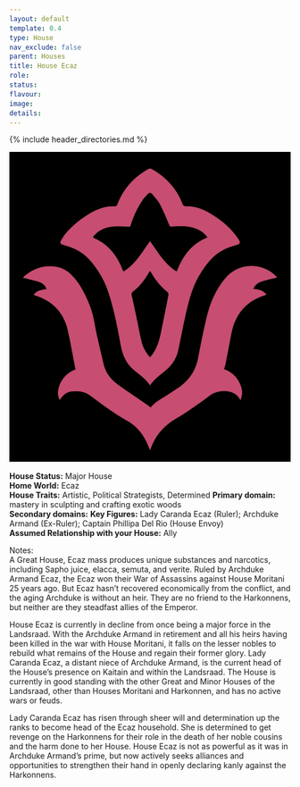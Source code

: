 ```yaml
---
layout: default
template: 0.4
type: House
nav_exclude: false
parent: Houses
title: House Ecaz
role: 
status: 
flavour: 
image: 
details:
---
```


{% include header_directories.md %}

![](../../imgs/IMG_9056.jpeg)

**House Status:** Major House  
**Home World:** Ecaz  
**House Traits:** Artistic, Political Strategists, Determined
**Primary domain:** mastery in sculpting and crafting exotic woods  
**Secondary domains:** 
**Key Figures:** Lady Caranda Ecaz (Ruler); Archduke Armand (Ex-Ruler); Captain Phillipa Del Rio (House Envoy)  
**Assumed Relationship with your House:** Ally  

Notes:  
A Great House, Ecaz mass produces unique substances and narcotics, including Sapho juice, elacca, semuta, and verite. Ruled by Archduke Armand Ecaz, the Ecaz won their War of Assassins against House Moritani 25 years ago. But Ecaz hasn’t recovered economically from the conflict, and the aging Archduke is without an heir. They are no friend to the Harkonnens, but neither are they steadfast allies of the Emperor.  

House Ecaz is currently in decline from once being a major force in the Landsraad. With the Archduke Armand in retirement and all his heirs having been killed in the war with House Moritani, it falls on the lesser nobles to rebuild what remains of the House and regain their former glory. Lady Caranda Ecaz, a distant niece of Archduke Armand, is the current head of the House’s presence on Kaitain and within the Landsraad. The House is currently in good standing with the other Great and Minor Houses of the Landsraad, other than Houses Moritani and Harkonnen, and has no active wars or feuds.  

Lady Caranda Ecaz has risen through sheer will and determination up the ranks to become head of the Ecaz household. She is determined to get revenge on the Harkonnens for their role in the death of her noble cousins and the harm done to her House. House Ecaz is not as powerful as it was in Archduke Armand’s prime, but now actively seeks alliances and opportunities to strengthen their hand in openly declaring kanly against the Harkonnens.